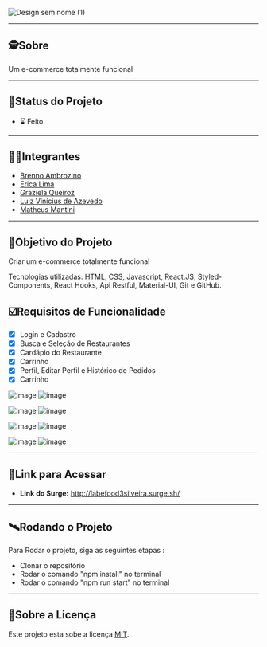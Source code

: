 ![Design sem nome (1)](https://user-images.githubusercontent.com/99096015/179119485-6e1b4ac7-72a5-4dc2-a4d7-aed400226b07.png)

---

##  🕵Sobre

Um e-commerce totalmente funcional

---
##  🧭Status do Projeto

 - ⌛ Feito

---

##  👩🏾Integrantes 

- [Brenno Ambrozino](https://github.com/brennoambrozino)
- [Erica Lima](https://github.com/EricaInaciadeLima)
- [Graziela Queiroz](https://github.com/graziela-queiroz)
- [Luiz Vinícius de Azevedo](https://github.com/azevedolv)
- [Matheus Mantini](https://github.com/matheusmantini)

---

##  🎯Objetivo do Projeto

 Criar um e-commerce totalmente funcional
 
 Tecnologias utilizadas: HTML, CSS, Javascript, React.JS, Styled-Components, React Hooks, Api Restful, Material-UI, Git e GitHub.

## ☑️Requisitos de Funcionalidade

- [x] Login e Cadastro
- [x] Busca e Seleção de Restaurantes
- [x] Cardápio do Restaurante
- [x] Carrinho
- [x] Perfil, Editar Perfil e Histórico de Pedidos
- [x] Carrinho

![image](https://user-images.githubusercontent.com/99096015/179120778-b7cdcee0-c102-46b6-94e8-c8d206ff38bc.png) ![image](https://user-images.githubusercontent.com/99096015/179120811-84eb5986-6e9c-4a99-a00a-823058e14d1f.png)

![image](https://user-images.githubusercontent.com/99096015/179120973-28255809-1cd3-4917-8596-849340e3ff7a.png) ![image](https://user-images.githubusercontent.com/99096015/179121056-f6b6bd71-f029-44f9-a11c-e7b14834a509.png)

![image](https://user-images.githubusercontent.com/99096015/179121108-ac291fa2-425d-4cc1-a468-f319912bed17.png) ![image](https://user-images.githubusercontent.com/99096015/179121159-a3a213a6-8fc7-4f37-8d2d-0e26b2f5008a.png)

![image](https://user-images.githubusercontent.com/99096015/179121207-419c93df-a260-4261-bab8-9f53cd82fb6c.png) ![image](https://user-images.githubusercontent.com/99096015/179121248-270b2fff-85fb-4947-9d5b-942c1d7a65b7.png)

---

## 🔗Link para Acessar

- **Link do Surge:** http://labefood3silveira.surge.sh/

---


## 🛰Rodando o Projeto

Para Rodar o projeto, siga as seguintes etapas :

- Clonar o repositório
- Rodar o comando "npm install" no terminal
- Rodar o comando "npm run start" no terminal


---

## 📝Sobre a Licença

Este projeto esta sobe a licença [MIT](./LICENSE).

